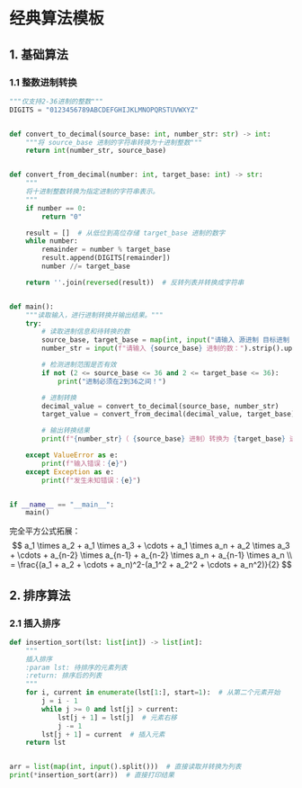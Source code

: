 # 经典算法模板

## 1. 基础算法

### 1.1 整数进制转换

```python
"""仅支持2-36进制的整数"""
DIGITS = "0123456789ABCDEFGHIJKLMNOPQRSTUVWXYZ"


def convert_to_decimal(source_base: int, number_str: str) -> int:
    """将 source_base 进制的字符串转换为十进制整数"""
    return int(number_str, source_base)


def convert_from_decimal(number: int, target_base: int) -> str:
    """
    将十进制整数转换为指定进制的字符串表示。
    """
    if number == 0:
        return "0"

    result = []  # 从低位到高位存储 target_base 进制的数字
    while number:
        remainder = number % target_base
        result.append(DIGITS[remainder])
        number //= target_base

    return ''.join(reversed(result))  # 反转列表并转换成字符串


def main():
    """读取输入，进行进制转换并输出结果。"""
    try:
        # 读取进制信息和待转换的数
        source_base, target_base = map(int, input("请输入 源进制 目标进制（用空格分割）：").split())
        number_str = input(f"请输入 {source_base} 进制的数：").strip().upper()

        # 检测进制范围是否有效
        if not (2 <= source_base <= 36 and 2 <= target_base <= 36):
            print("进制必须在2到36之间！")

        # 进制转换
        decimal_value = convert_to_decimal(source_base, number_str)
        target_value = convert_from_decimal(decimal_value, target_base)

        # 输出转换结果
        print(f"{number_str}（ {source_base} 进制）转换为 {target_base} 进制：{target_value}")

    except ValueError as e:
        print(f"输入错误：{e}")
    except Exception as e:
        print(f"发生未知错误：{e}")


if __name__ == "__main__":
    main()
```

完全平方公式拓展：
$$
a_1 \times a_2 + a_1 \times a_3 + \cdots + a_1 \times a_n + a_2 \times a_3 + \cdots + a_{n-2} \times a_{n-1} + a_{n-2} \times a_n + a_{n-1} \times a_n \\ 
= \frac{(a_1 + a_2 + \cdots + a_n)^2-(a_1^2 + a_2^2 + \cdots + a_n^2)}{2}
$$

## 2. 排序算法

### 2.1 插入排序

```python
def insertion_sort(lst: list[int]) -> list[int]:
    """
    插入排序
    :param lst: 待排序的元素列表
    :return: 排序后的列表
    """
    for i, current in enumerate(lst[1:], start=1):  # 从第二个元素开始
        j = i - 1
        while j >= 0 and lst[j] > current:
            lst[j + 1] = lst[j]  # 元素右移
            j -= 1
        lst[j + 1] = current  # 插入元素
    return lst


arr = list(map(int, input().split()))  # 直接读取并转换为列表
print(*insertion_sort(arr))  # 直接打印结果

```

